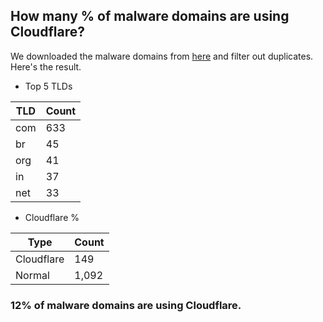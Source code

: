## How many % of malware domains are using Cloudflare?


We downloaded the malware domains from [here](https://urlhaus.abuse.ch) and filter out duplicates.
Here's the result.


[//]: # (start replacement)


- Top 5 TLDs

| TLD | Count |
| --- | --- |
| com | 633 |
| br | 45 |
| org | 41 |
| in | 37 |
| net | 33 |


- Cloudflare %

| Type | Count |
| --- | --- |
| Cloudflare | 149 |
| Normal | 1,092 |


### 12% of malware domains are using Cloudflare.
